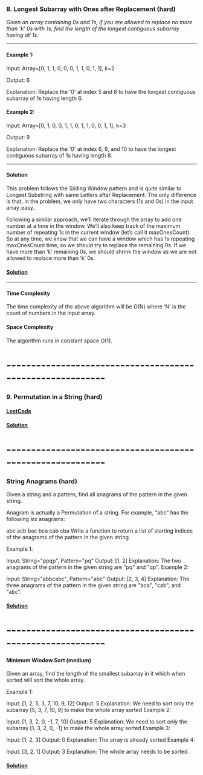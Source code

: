 ### 8. Longest Subarray with Ones after Replacement (hard)
_Given an array containing 0s and 1s, if you are allowed to 
replace no more than ‘k’ 0s with 1s, find the length of the longest
contiguous subarray having all 1s._

---
#### Example 1:
Input: Array=[0, 1, 1, 0, 0, 0, 1, 1, 0, 1, 1], k=2

Output: 6

Explanation: Replace the '0' at index 5 and 8 to have the longest contiguous subarray of 1s having length 6.

#### Example 2:
Input: Array=[0, 1, 0, 0, 1, 1, 0, 1, 1, 0, 0, 1, 1], k=3

Output: 9

Explanation: Replace the '0' at index 6, 9, and 10 to have the longest contiguous subarray of 1s having length 9.

---
#### Solution 
This problem follows the Sliding Window pattern and is quite similar to Longest Substring
with same Letters after Replacement. The only difference is that, in the problem, we only 
have two characters (1s and 0s) in the input array_easy.

Following a similar approach, we’ll iterate through the array to add one number at a time 
in the window. We’ll also keep track of the maximum number of repeating 1s in the current 
window (let’s call it maxOnesCount). So at any time, we know that we can have a window
which has 1s repeating maxOnesCount time, so we should try to replace the remaining 0s.
If we have more than ‘k’ remaining 0s, we should shrink the window as we are not allowed to replace more than ‘k’ 0s.

#### [Solution](LongestSubarrayWithOnes.java)

--- 
#### Time Complexity #
The time complexity of the above algorithm will be O(N) where ‘N’ is the count of numbers in the input array.

#### Space Complexity #
The algorithm runs in constant space O(1).


# ----------------------------------------------------------

### 9. Permutation in a String (hard)

#### [LeetCode](https://leetcode.com/problems/permutation-in-string/description/)
#### [Solution](PermutationInAString.java)

# ----------------------------------------------------------


### String Anagrams (hard) #
Given a string and a pattern, find all anagrams of the pattern in the given string.

Anagram is actually a Permutation of a string. For example, “abc” has the following six anagrams:

abc
acb
bac
bca
cab
cba
Write a function to return a list of starting indices of the anagrams of the pattern in the given string.

Example 1:

Input: String="ppqp", Pattern="pq"
Output: [1, 2]
Explanation: The two anagrams of the pattern in the given string are "pq" and "qp".
Example 2:

Input: String="abbcabc", Pattern="abc"
Output: [2, 3, 4]
Explanation: The three anagrams of the pattern in the given string are "bca", "cab", and "abc".

#### [Solution](StringAnagrams.java)

# ----------------------------------------------------------

#### Minimum Window Sort (medium) #
Given an array, find the length of the smallest subarray in it which when sorted will sort the whole array.

Example 1:

Input: [1, 2, 5, 3, 7, 10, 9, 12]
Output: 5
Explanation: We need to sort only the subarray [5, 3, 7, 10, 9] to make the whole array sorted
Example 2:

Input: [1, 3, 2, 0, -1, 7, 10]
Output: 5
Explanation: We need to sort only the subarray [1, 3, 2, 0, -1] to make the whole array sorted
Example 3:

Input: [1, 2, 3]
Output: 0
Explanation: The array is already sorted
Example 4:

Input: [3, 2, 1]
Output: 3
Explanation: The whole array needs to be sorted.

#### [Solution](MinimumWindowSort.java)
